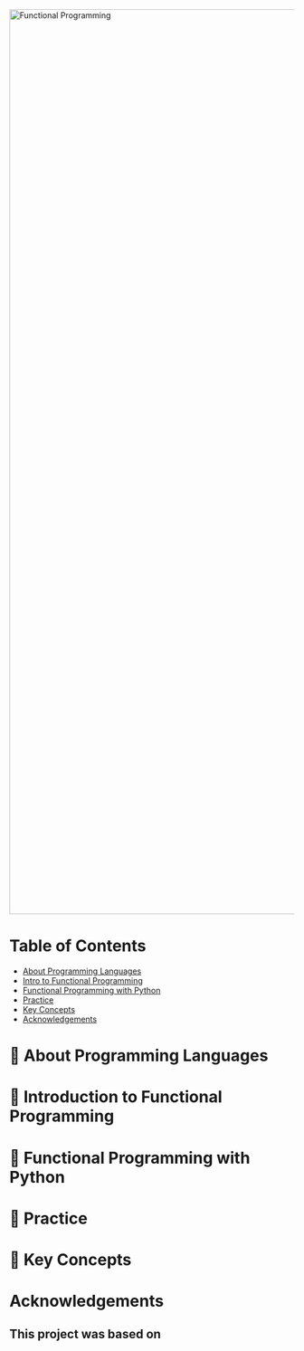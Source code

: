 <img width="1600" alt="Functional Programming" src="https://user-images.githubusercontent.com/103318089/185545520-c7c323b6-b57d-4ceb-8089-45a3553893a4.png">

# Table of Contents
* [About Programming Languages](#robot-about-programming-languages)
* [Intro to Functional Programming](#bookmark-introduction-to-functional-programming)
* [Functional Programming with Python](#snake-functional-programming-with-python)
* [Practice](#wrench-practice)
* [Key Concepts](#key-key-concepts)
* [Acknowledgements](#acknowledgements)


# :robot: About Programming Languages

# :bookmark: Introduction to Functional Programming

# :snake: Functional Programming with Python

# :wrench: Practice

# :key: Key Concepts



# Acknowledgements
This project was based on 
- 
